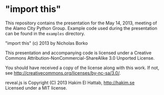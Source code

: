 "import this"
=============

This repository contains the presentation for the May 14, 2013, meeting of
the Alamo City Python Group.  Example code used during the presentation
can be found in the `examples` directory.

"import this" (c) 2013 by Nicholas Borko

This presentation and accompanying code is licensed under a
Creative Commons Attribution-NonCommercial-ShareAlike 3.0 Unported License.

You should have received a copy of the license along with this
work.  If not, see http://creativecommons.org/licenses/by-nc-sa/3.0/.

reveal.js is Copyright (C) 2013 Hakim El Hattab, http://hakim.se  
Licensed under a MIT license.
